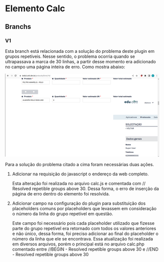 # Elemento Calc

## Branchs

### V1

<p style='align-text=justify'>Esta branch está relacionada com a solução do problema deste plugin em grupos repetíveis. Nesse sentido, o problema ocorria quando se ultrapassava a marca de 30 linhas, a partir desse momento era adicionado no campo uma página inteira de erro. Como mostra abaixo: </p>

![Erro resolvido](images/image_1.png)

<p style='aling-text=justify'>Para a solução do problema citado a cima foram necessárias duas ações.</p>

1. Adicionar na requisição do javascript o endereço da web completo.<p style='aling-text=justify'>Esta alteração foi realizada no arquivo calc.js e comentada com // Resolved repetible groups above 30. Dessa forma, o erro de inserção da página de erro dentro do elemento foi resolvida.</p>

2. Adicionar campo na configuração do plugin para substituição dos placeholders comuns por placeholders que levassem em consideração o número da linha do grupo repetível em questão.<p style='aling-text=justify'>Este campo foi necessário pois cada placeholder utilizado que fizesse parte do grupo repetível era retornado com todos os valores anteriores e não único, dessa forma, foi preciso adicionar ao final do placeholder o número da linha que ele se encontrava. Essa atualização foi realizada em diversos arquivos, porém o principal está no arquivo calc.php comentado entre
//BEGIN - Resolved repetible groups above 30 e //END - Resolved repetible groups above 30 </p>


